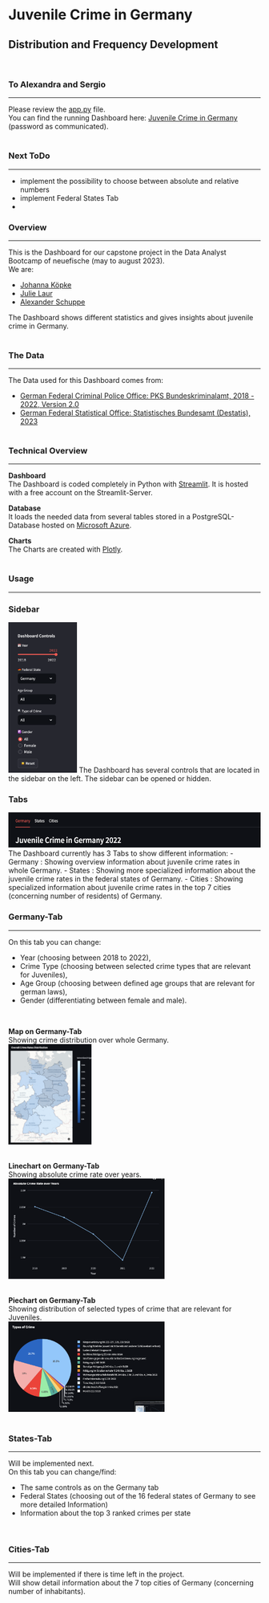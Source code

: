 # Juvenile Crime in Germany
## Distribution and Frequency Development  
<br>

### To Alexandra and Sergio  
---
Please review the [app.py](https://github.com/alexmahesh/Crime_GER/blob/main/app.py) file.  
You can find the running Dashboard here: [Juvenile Crime in Germany](https://crime-germany.streamlit.app/) (password as communicated).  
<br>
### Next ToDo  
---
- implement the possibility to choose between absolute and relative numbers  
- implement Federal States Tab 
- <br>
### Overview  
---
This is the Dashboard for our capstone project in the Data Analyst Bootcamp of neuefische (may to august 2023).  
We are:  
- [Johanna Köpke]()  
- [Julie Laur](https://www.linkedin.com/in/julie-laur-a4167713a/)  
- [Alexander Schuppe](https://www.linkedin.com/in/alexander-schuppe/)  

The Dashboard shows different statistics and gives insights about juvenile crime in Germany.  
<br>
### The Data  
---
The Data used for this Dashboard comes from:  
- [German Federal Criminal Police Office: PKS Bundeskriminalamt, 2018 - 2022, Version 2.0](https://www.bka.de/DE/AktuelleInformationen/StatistikenLagebilder/PolizeilicheKriminalstatistik/pks_node.html)
- [German Federal Statistical Office: Statistisches Bundesamt (Destatis), 2023](https://www.destatis.de/DE/Home/_inhalt.html)  
  <br>
### Technical Overview  
---
__Dashboard__  
The Dashboard is coded completely in Python with [Streamlit](https://streamlit.io/). It is hosted with a free account  on the Streamlit-Server.  

__Database__  
It loads the needed data from several tables stored in a PostgreSQL-Database hosted on [Microsoft Azure](https://azure.microsoft.com/de-de/).  

__Charts__  
The Charts are created with [Plotly](https://plotly.com/).  
<br>
### Usage  
---
### __Sidebar__  
<img src='img/side_controls.png' height='300' />  
The Dashboard has several controls that are located in the sidebar on the left. The sidebar can be opened or hidden.  

### __Tabs__  
<img src='img/tabs.png' height='70'/>  
The Dashboard currently has 3 Tabs to show different information:  
- Germany : Showing overview information about juvenile crime rates in whole Germany.  
- States : Showing more specialized information about the juvenile crime rates in the federal states of Germany.  
- Cities : Showing specialized information about juvenile crime rates in the top 7 cities (concerning number of residents) of Germany.  

### __Germany-Tab__  
---
On this tab you can change:  
- Year (choosing between 2018 to 2022),  
- Crime Type (choosing between selected crime types that are relevant for Juveniles),  
- Age Group (choosing between defined age groups that are relevant for german laws),  
- Gender (differentiating between female and male).  
<br>

__Map on Germany-Tab__  
Showing crime distribution over whole Germany.  
<img src='img/map.png' height='200'/>  
<br>

__Linechart on Germany-Tab__  
Showing absolute crime rate over years.  
<img src='img/linechart.png' height='200'/>  
<br>

__Piechart on Germany-Tab__  
Showing distribution of selected types of crime that are relevant for Juveniles.  
<img src='img/piechart.png' height='180'/>  
<br>

### __States-Tab__  
---
Will be implemented next.  
On this tab you can change/find:  
- The same controls as on the Germany tab  
- Federal States (choosing out of the 16 federal states of Germany to see more detailed Information)  
- Information about the top 3 ranked crimes per state  
<br>

### __Cities-Tab__  
---
Will be implemented if there is time left in the project.  
Will show detail information about the 7 top cities of Germany (concerning number of inhabitants). 